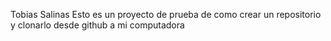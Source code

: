 Tobias Salinas
Esto es un proyecto de prueba de como crear un repositorio y clonarlo desde github a mi computadora

